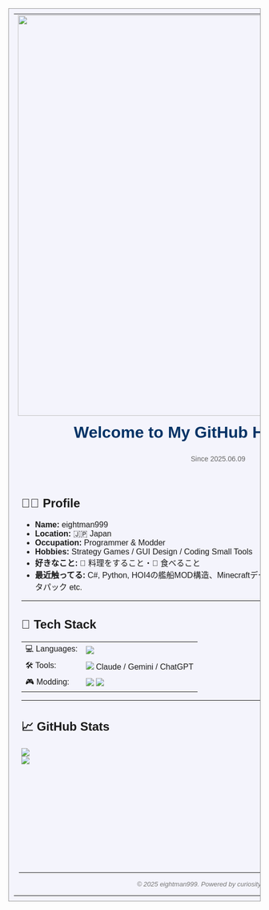 <!-- eightman999's Personal GitHub Page (2000s Personal Website style) -->

<table width="100%" style="background-color:#F4F4FC;font-family:'MS PGothic',sans-serif;border:1px solid #999;padding:10px">
<tr>
  <td align="center" colspan="2">
    <img src="https://user-images.githubusercontent.com/74038190/212284100-561aa473-3905-4a80-b561-0d28506553ee.gif" width="800">
    <h1 style="color:#003366;margin:10px 0;">Welcome to My GitHub Home Page 🏠</h1>
    <p style="font-size:14px;color:#666;">Since 2025.06.09</p>
  </td>
</tr>

<tr>
  <td width="65%" valign="top" style="padding:15px;">

## 🧑‍💻 Profile

- **Name:** eightman999  
- **Location:** 🇯🇵 Japan  
- **Occupation:** Programmer & Modder  
- **Hobbies:** Strategy Games / GUI Design / Coding Small Tools  
- **好きなこと:** 🍳 料理をすること・🍱 食べること  
- **最近触ってる:** C#, Python, HOI4の艦船MOD構造、Minecraftデータパック etc.

---

## 💼 Tech Stack

<table>
<tr><td>💻 Languages:</td><td><img src="https://skillicons.dev/icons?i=python,java,kotlin,swift,html,css,js,c,cs" /></td></tr>
<tr><td>🛠️ Tools:</td><td><img src="https://skillicons.dev/icons?i=vscode,xcode,github" /> Claude / Gemini / ChatGPT</td></tr>
<tr><td>🎮 Modding:</td><td>
  <img src="https://img.shields.io/badge/HOI4%20Modding-Paradox-blue?style=flat-square&logo=paradox-interactive&logoColor=white" />
  <img src="https://img.shields.io/badge/Minecraft%20Modding-Creative-green?style=flat-square&logo=minecraft&logoColor=white" />
</td></tr>
</table>

---

## 📈 GitHub Stats

<img src="https://github-readme-streak-stats.herokuapp.com/?user=eightman999&theme=classic&border_radius=5" /><br>
<img src="https://github-readme-activity-graph.vercel.app/graph?username=eightman999&bg_color=f8f8ff&color=004488&line=6699cc&point=447799&area=true&hide_border=true" />

  </td>

  <td width="35%" valign="top" style="background-color:#FAFAFF;padding:15px;border-left:1px dashed #aaa;">

## ✉️ Contact

- 📫 GitHub: [eightman999](https://github.com/eightman999)  
- 💬 好きな開発環境について語りたい方、歓迎です！

---

## 📖 Quote

> 💬 **力は「出るもの出せるもの」**  
> 💬 **「やってみよう」と「どうせ駄目だ」**  
> ― *羽仁もと子『羽仁もと子著作集』*

---

## 🗓️ 最近の更新

- 2025.06.09: デザインをポータル→個人ページ風に改装  
- 2025.06.09: ModdingにMinecraftを追加  
- 2025.06.08: 名言追加  
- 2025.06.07: Push反映グラフ適用  

---

<img src="https://user-images.githubusercontent.com/74038190/212284115-f47cd8ff-2ffb-4b04-b5bf-4d1c14c0247f.gif" width="100%" />

  </td>
</tr>

<tr>
  <td colspan="2" align="center" style="padding:10px;color:#777;font-size:13px;">
    <hr />
    <em>© 2025 eightman999. Powered by curiosity & caffeine ☕</em>
  </td>
</tr>
</table>
